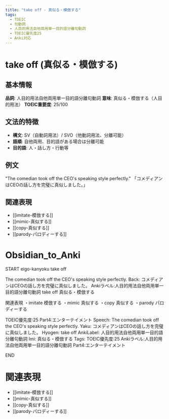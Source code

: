 ```yaml
---
title: "take off - 真似る・模倣する"
tags:
  - TOEIC
  - 句動詞
  - 人目的用法自他両用単一目的語分離句動詞
  - TOEIC優先度25
  - Anki対応
---
```


# take off (真似る・模倣する)

## 基本情報
**品詞**: 人目的用法自他両用単一目的語分離句動詞
**意味**: 真似る・模倣する（人目的用法）
**TOEIC重要度**: 25/100

## 文法的特徴
- **構文**: SV（自動詞用法）/ SVO（他動詞用法、分離可能）
- **語順**: 自他両用、目的語がある場合は分離可能
- **目的語**: 人・話し方・行動等

## 例文
"The comedian took off the CEO's speaking style perfectly."
「コメディアンはCEOの話し方を完璧に真似しました。」

## 関連表現
- [[imitate-模倣する]]
- [[mimic-真似する]]
- [[copy-真似する]]
- [[parody-パロディーする]]

# Obsidian_to_Anki
START
eigo-kanyoku
take off

The comedian took off the CEO's speaking style perfectly.
Back: 
コメディアンはCEOの話し方を完璧に真似しました。
Ankiラベル:人目的用法自他両用単一目的語分離句動詞
take off
真似る・模倣する

関連表現
・imitate 模倣する
・mimic 真似する
・copy 真似する
・parody パロディーする

TOEIC優先度:25
Part4:エンターテイメント
Speech: The comedian took off the CEO's speaking style perfectly.
Yaku: コメディアンはCEOの話し方を完璧に真似しました。
Hyogen: take off
AnkiLabel: 人目的用法自他両用単一目的語分離句動詞
Imi: 真似る・模倣する
Tags: TOEIC優先度:25 Ankiラベル:人目的用法自他両用単一目的語分離句動詞 Part4:エンターテイメント
<!--ID: 1753030707932-->
END

# 関連表現
- [[imitate-模倣する]]
- [[mimic-真似する]]
- [[copy-真似する]]
- [[parody-パロディーする]] 